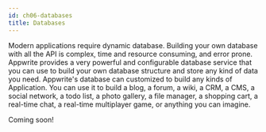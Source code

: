 ```yaml
---
id: ch06-databases
title: Databases
---
```


Modern applications require dynamic database. Building your own database with all the API is complex, time and resource consuming, and error prone. Appwrite provides a very powerful and configurable database service that you can use to build your own database structure and store any kind of data you need. Appwrite's database can customized to build any kinds of Application. You can use it to build a blog, a forum, a wiki, a CRM, a CMS, a social network, a todo list, a photo gallery, a file manager, a shopping cart, a real-time chat, a real-time multiplayer game, or anything you can imagine.


Coming soon!
